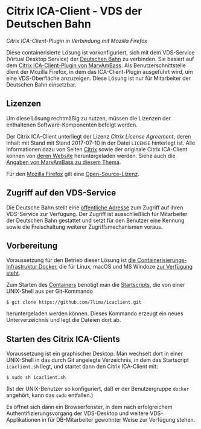 # Citrix ICA-Client - VDS der Deutschen Bahn
_Citrix ICA-Client-Plugin in Verbindung mit Mozilla Firefox_

Diese containerisierte Lösung ist vorkonfiguriert,
sich mit dem VDS-Service (Virtual Desktop Service) der
[Deutschen Bahn](http://www.bahn.de/)
zu verbinden.
Sie basiert auf dem
[Citrix ICA-Client-Plugin von MarvAmBass](https://github.com/DesktopContainers/icaclient).
Als Benutzerschnittstelle dient der Mozilla Firefox,
in dem das ICA-Client-Plugin ausgeführt wird,
um eine VDS-Oberfläche anzuzeigen.
Diese Lösung ist nur für Mitarbeiter der Deutschen Bahn einsetzbar.

## Lizenzen
Um diese Lösung rechtmäßig zu nutzen,
müssen die Lizenzen der enthaltenen Software-Komponenten befolgt werden.

Der Citrix ICA-Client unterliegt der Lizenz _Citrix License Agreement_,
deren Inhalt mit Stand mit Stand 2017-07-10
in der Datei `LICENSE` hinterlegt ist.
Alle Informationen dazu von Seiten [Citrix](https://www.citrix.com/)
sowie der originale Citrix ICA-Client
können von
[deren Website](https://www.citrix.com/downloads/citrix-receiver/linux/receiver-for-linux-latest.html)
heruntergeladen werden.
Siehe auch die [Angaben von MarvAmBass zu diesem Thema](https://github.com/DesktopContainers/icaclient#ica-client-license).

Für den
[Mozilla Firefox](https://www.mozilla.org/de/firefox/new/)
gilt eine
[Open-Source-Lizenz](https://www.mozilla.org/en-US/MPL/).

## Zugriff auf den VDS-Service
Die Deutsche Bahn stellt eine
[öffentliche Adresse](https://vds.service.deutschebahn.com/Citrix/XenAppWeb/)
zum Zugriff auf ihren VDS-Service zur Verfügung.
Der Zugriff ist ausschließlich für Mitarbeiter der Deutschen Bahn gestattet
und setzt für den Benutzer eine Kennung
sowie die Freischaltung weiterer Zugriffsmechanismen voraus.

## Vorbereitung
Voraussetzung für den Betrieb dieser Lösung
ist [die Containerisierungs-Infrastruktur Docker](http://www.docker.com/),
die für Linux, macOS und MS Windoze
[zur Verfügung steht](https://store.docker.com/search?type=edition&offering=community).

Zum Starten des
[Containers](https://hub.docker.com/r/7lima/icaclient/)
benötigt man die
[Startscripts](https://github.com/7lima/icaclient/),
die von einer UNIX-Shell aus per Git-Kommando

	$ git clone https://github.com/7lima/icaclient.git
heruntergeladen werden können.
Dieses Kommando erzeugt ein neues Unterverzeichnis
und legt die Dateien dort ab.

## Starten des Citrix ICA-Clients
Voraussetzung ist ein graphischer Desktop.
Man wechselt dort in einer UNIX-Shell
in das durch Git angelegte Verzeichnis,
in dem das Startscript `icaclient.sh` liegt,
und startet dann den Citrix ICA-Client mit:

	$ sudo sh icaclient.sh
(Ist der UNIX-Benutzer so konfiguriert,
daß er der Benutzergruppe `docker` angehört,
kann das `sudo` entfallen.)

Es öffnet sich dann ein Browserfenster,
in dem nach erfolgreichem Authentifizierungsvorgang
der VDS-Desktop und weitere VDS-Applikationen
in für DB-Mitarbeiter gewohnter Weise zur Verfügung stehen.
